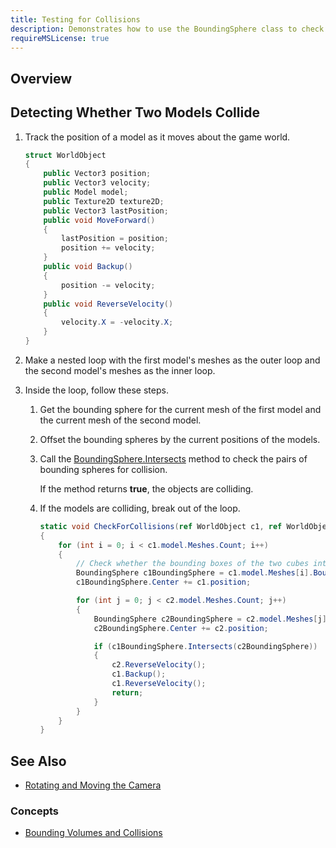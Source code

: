 ```yaml
---
title: Testing for Collisions
description: Demonstrates how to use the BoundingSphere class to check whether two models are colliding.
requireMSLicense: true
---
```


## Overview

## Detecting Whether Two Models Collide

1. Track the position of a model as it moves about the game world.

    ``` csharp
    struct WorldObject
    {
        public Vector3 position;
        public Vector3 velocity;
        public Model model;
        public Texture2D texture2D;
        public Vector3 lastPosition;
        public void MoveForward()
        {
            lastPosition = position;
            position += velocity;
        }
        public void Backup()
        {
            position -= velocity;
        }
        public void ReverseVelocity()
        {
            velocity.X = -velocity.X;
        }
    }
    ```

2. Make a nested loop with the first model's meshes as the outer loop and the second model's meshes as the inner loop.

3. Inside the loop, follow these steps.

    1. Get the bounding sphere for the current mesh of the first model and the current mesh of the second model.

    2. Offset the bounding spheres by the current positions of the models.

    3. Call the [BoundingSphere.Intersects](xref:Microsoft.Xna.Framework.BoundingSphere) method to check the pairs of bounding spheres for collision.

        If the method returns **true**, the objects are colliding.

    4. If the models are colliding, break out of the loop.

        ``` csharp
        static void CheckForCollisions(ref WorldObject c1, ref WorldObject c2)
        {
            for (int i = 0; i < c1.model.Meshes.Count; i++)
            {
                // Check whether the bounding boxes of the two cubes intersect.
                BoundingSphere c1BoundingSphere = c1.model.Meshes[i].BoundingSphere;
                c1BoundingSphere.Center += c1.position;
        
                for (int j = 0; j < c2.model.Meshes.Count; j++)
                {
                    BoundingSphere c2BoundingSphere = c2.model.Meshes[j].BoundingSphere;
                    c2BoundingSphere.Center += c2.position;
        
                    if (c1BoundingSphere.Intersects(c2BoundingSphere))
                    {
                        c2.ReverseVelocity();
                        c1.Backup();
                        c1.ReverseVelocity();
                        return;
                    }
                }
            }
        }
        ```

## See Also

- [Rotating and Moving the Camera](HowTo_RotateMoveCamera.md)

### Concepts

- [Bounding Volumes and Collisions](../HowTo_CollisionDetectionOverview.md)
